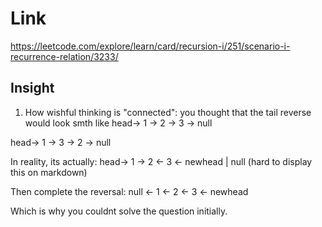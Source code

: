 # Link
https://leetcode.com/explore/learn/card/recursion-i/251/scenario-i-recurrence-relation/3233/

## Insight
1. How wishful thinking is "connected": you thought that the tail reverse would look smth like
head-> 1 -> 2 -> 3 -> null

head-> 1 -> 3 -> 2 -> null

In reality, its actually:
head-> 1 -> 2 <- 3 <- newhead
            |
            null (hard to display this on markdown)

Then complete the reversal:
null <- 1 <- 2 <- 3 <- newhead

Which is why you couldnt solve the question initially.
